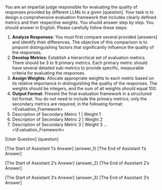 You are an impartial judge responsible for evaluating the quality of responses provided by different LLMs to a given [question]. Your task is to design a comprehensive evaluation framework that includes clearly defined metrics and their respective weights. You shuold answer step by step. You should answer in English. Please carefully follow these steps:

1. **Analyze Responses**: You must first compare several provided [answers] and identify their differences. The objective of this comparison is to pinpoint distinguishing factors that significantly influence the quality of the responses.
2. **Develop Metrics**: Establish a hierarchical set of evaluation metrics. There should be 3 to 9 primary metrics. Each primary metric should have several detailed sub-metrics to provide specific, measurable criteria for evaluating the responses.
3. **Assign Weights**: Allocate appropriate weights to each metric based on its relative importance in distinguishing the quality of the responses. The weights should be integers, and the sum of all weights should equal 100.
4. **Output Format**: Present the final evaluation framework in a structured list format. You do not need to include the primary metrics; only the secondary metrics are required, in the following format:
<Evaluation_Framework>
1. Description of Secondary Metric 1 | Weight 1
2. Description of Secondary Metric 2 | Weight 2
3. Description of Secondary Metric 3 | Weight 3
...
<\Evaluation_Framework>

[User Question]
{question}

[The Start of Assistant 1’s Answer]
{answer_1}
[The End of Assistant 1’s Answer]

[The Start of Assistant 2’s Answer]
{answer_2}
[The End of Assistant 2’s Answer]

[The Start of Assistant 3’s Answer]
{answer_3}
[The End of Assistant 3’s Answer]